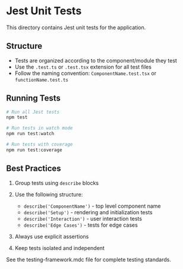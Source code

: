 # Jest Unit Tests

This directory contains Jest unit tests for the application.

## Structure

- Tests are organized according to the component/module they test
- Use the `.test.ts` or `.test.tsx` extension for all test files
- Follow the naming convention: `ComponentName.test.tsx` or `functionName.test.ts`

## Running Tests

```bash
# Run all Jest tests
npm test

# Run tests in watch mode
npm run test:watch

# Run tests with coverage
npm run test:coverage
```

## Best Practices

1. Group tests using `describe` blocks
2. Use the following structure:

   - `describe('ComponentName')` - top level component name
   - `describe('Setup')` - rendering and initialization tests
   - `describe('Interaction')` - user interaction tests
   - `describe('Edge Cases')` - tests for edge cases

3. Always use explicit assertions
4. Keep tests isolated and independent

See the testing-framework.mdc file for complete testing standards.
